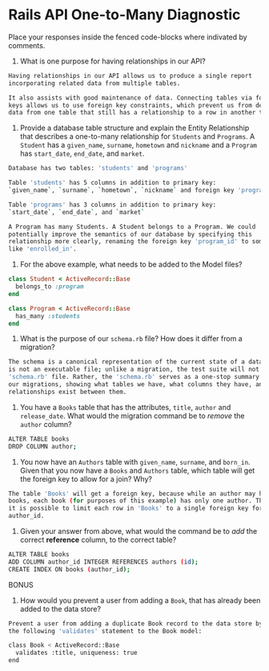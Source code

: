 # Rails API One-to-Many Diagnostic

Place your responses inside the fenced code-blocks where indivated by comments.

1.  What is one purpose for having relationships in our API?

```sh
Having relationships in our API allows us to produce a single report
incorporating related data from multiple tables.

It also assists with good maintenance of data. Connecting tables via foreign
keys allows us to use foreign key constraints, which prevent us from deleting
data from one table that still has a relationship to a row in another table.
```

1.  Provide a database table structure and explain the Entity Relationship
that describes a one-to-many relationship for `Students` and `Programs`.
A `Student` has a `given_name`, `surname`, `hometown` and `nickname` and a
`Program` has `start_date`, `end_date`, and `market`.

```sh
Database has two tables: 'students' and 'programs'

Table 'students' has 5 columns in addition to primary key:
`given_name`, `surname`, `hometown`, `nickname` and foreign key 'program_id'

Table 'programs' has 3 columns in addition to primary key:
`start_date`, `end_date`, and `market`

A Program has many Students. A Student belongs to a Program. We could
potentially improve the semantics of our database by specifying this
relationship more clearly, renaming the foreign key 'program_id' to something
like 'enrolled_in'.
```

1.  For the above example, what needs to be added to the Model files?

```rb
class Student < ActiveRecord::Base
  belongs_to :program
end
```

```rb
class Program < ActiveRecord::Base
  has_many :students
end
```

1.  What is the purpose of our `schema.rb` file? How does it differ from a migration?

```sh
The schema is a canonical representation of the current state of a database. It
is not an executable file; unlike a migration, the test suite will not load our
'schema.rb' file. Rather, the 'schema.rb' serves as a one-stop summary of all
our migrations, showing what tables we have, what columns they have, and what
relationships exist between them.
```

1.  You have a `Books` table that has the attributes, `title`, `author` and
`release_date`. What would the migration command be to _remove_ the `author`
column?

```sh
ALTER TABLE books
DROP COLUMN author;
```

1.  You now have an `Authors` table with `given_name`, `surname`, and `born_in`.
Given that you now have a `Books` and `Authors` table, which table will get the
foreign key to allow for a join? Why?

```sh
The table 'Books' will get a foreign key, because while an author may have many
books, each book (for purposes of this example) has only one author. Therefore,
it is possible to limit each row in 'Books' to a single foreign key for
author_id.
```

1.  Given your answer from above, what would the command be to _add_ the correct **reference** column, to the correct table?

```sh
ALTER TABLE books
ADD COLUMN author_id INTEGER REFERENCES authors (id);
CREATE INDEX ON books (author_id);
```

BONUS

1.  How would you prevent a user from adding a `Book`, that has already been added
to the data store?

```sh
Prevent a user from adding a duplicate Book record to the data store by adding
the following 'validates' statement to the Book model:

class Book < ActiveRecord::Base
  validates :title, uniqueness: true
end
```
